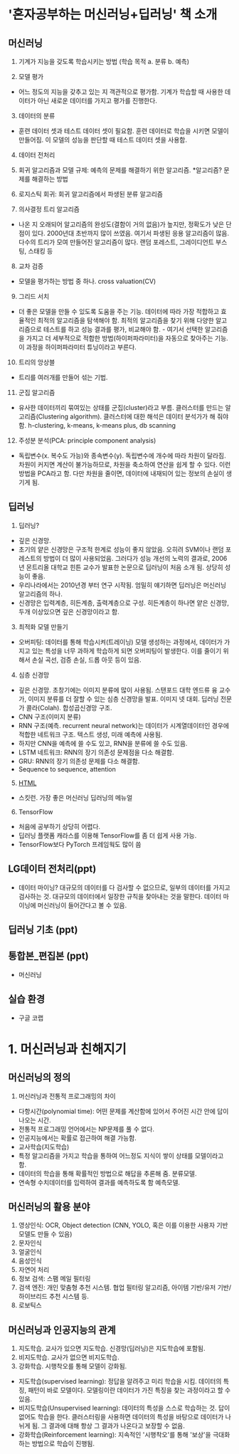 # '혼자공부하는 머신러닝+딥러닝' 책 소개

## 머신러닝

1. 기계가 지능을 갖도록 학습시키는 방법 (학습 목적 a. 분류 b. 예측)

2. 모델 평가
- 어느 정도의 지능을 갖추고 있는 지 객관적으로 평가함. 기계가 학습할 때 사용한 데이터가 아닌 새로운 데이터를 가지고 평가를 진행한다.

3. 데이터의 분류
- 훈련 데이터 셋과 테스트 데이터 셋이 필요함. 훈련 데이터로 학습을 시키면 모델이 만들어짐. 이 모델의 성능을 판단할 때 테스트 데이터 셋을 사용함.

4. 데이터 전처리

5. 회귀 알고리즘과 모델 규제: 예측의 문제를 해결하기 위한 알고리즘. *알고리즘? 문제를 해결하는 방법

6. 로지스틱 회귀: 회귀 알고리즘에서 파생된 분류 알고리즘

7. 의사결정 트리 알고리즘
- 나온 지 오래되어 알고리즘의 완성도(결함이 거의 없음)가 높지만, 정확도가 낮은 단점이 있다. 2000년대 초반까지 많이 쓰였음. 여기서 파생된 응용 알고리즘이 많음. 다수의 트리가 모여 만들어진 알고리즘이  많다. 랜덤 포레스트, 그레이디언트 부스팅, 스태킹 등

8. 교차 검증
- 모델을 평가하는 방법 중 하나. cross valuation(CV)

9. 그리드 서치
- 더 좋은 모델을 만들 수 있도록 도움을 주는 기능. 데이터에 따라 가장 적합하고 효율적인 최적의 알고리즘을 탐색해야 함. 최적의 알고리즘을 찾기 위해 다양한 알고리즘으로 테스트를 하고 성능 결과를 평가, 비교해야 함. - 여기서 선택한 알고리즘을 가지고 더 세부적으로 적합한 방법(하이퍼파라미터)을 자동으로 찾아주는 기능. 이 과정을 하이퍼파라미터 튜닝이라고 부른다.

10. 트리의 앙상블
- 트리를 여러개를 만들어 섞는 기법.

11. 군집 알고리즘
- 유사한 데이터끼리 묶여있는 상태를 군집(cluster)라고 부름. 클러스터를 만드는 알고리즘(Clustering algorithm). 클러스터에 대한 해석은 데이터 분석가가 해 줘야 함. h-clustering, k-means, k-means plus, db scanning

12. 주성분 분석(PCA: principle component analysis)
- 독립변수(x. 복수도 가능)와 종속변수(y). 독립변수에 개수에 따라 차원이 달라짐. 차원이 커지면 계산이 불가능하므로, 차원을 축소하여 연산을 쉽게 할 수 있다. 이런 방법을 PCA라고 함. 다만 차원을 줄이면, 데이터에 내재되어 있는 정보의 손실이 생기게 됨.

## 딥러닝

1. 딥러닝? 
- 깊은 신경망. 
- 초기의 얕은 신경망은 구조적 한계로 성능이 좋지 않았음. 오히려 SVM이나 랜덤 포레스트의 방법이 더 많이 사용되었음. 그러다가 성능 개선의 노력의 결과로, 2006년 몬트리올 대학교 힌튼 교수가 발표한 논문으로 딥러닝이 처음 소개 됨. 상당히 성능이 좋음. 
- 우리나라에서는 2010년경 부터 연구 시작됨. 엄밀히 얘기하면 딥러닝은 머신러닝 알고리즘의 하나.
- 신경망은 입력계층, 히든계층, 출력계층으로 구성. 히든계층이 하나면 얕은 신경망, 두개  이상있으면 깊은 신경망이라고 함.

3. 최적화 모델 만들기
- 오버피팅: 데이터를 통해 학습시켜(트레이닝) 모델 생성하는 과정에서, 데이터가 가지고 있는 특성을 너무 과하게 학습하게 되면 오버피팅이 발생한다. 이를 줄이기 위해서 손실 곡선, 검증 손실, 드롭 아웃 등이 있음. 

4. 심층 신경망
- 깊은 신경망. 초창기에는 이미지 분류에 많이 사용됨. 스탠포드 대학 엔드류 융 교수가, 이미지 분류를 더 잘할 수 있는 심층 신경망을 발표. 이미지 넷 대회. 딥러닝 전문가 콜라(Colah). 합성곱신경망 구조. 
- CNN 구조(이미지 분류)
- RNN 구조(예측. recurrent neural network)는 데이터가 시계열데이터인 경우에 적합한 네트워크 구조. 텍스트 생성, 미래 예측에 사용됨.
- 하지만 CNN을 예측에 쓸 수도 있고, RNN을 분류에 쓸 수도 있음.
- LSTM 네트워크: RNN의 장기 의존성 문제점을 다소 해결함. 
- GRU: RNN의 장기 의존성 문제를 다소 해결함.
- Sequence to sequence, attention

5. [HTML](https://scikit-learn.org/)
- 스킷런. 가장 좋은 머신러닝 딥러닝의 메뉴얼

6. TensorFlow
- 처음에 공부하기 상당히 어렵다.
- 딥러닝 플랫폼 캐라스를 이용해 TensorFlow를 좀 더 쉽게 사용 가능.
- TensorFlow보다 PyTorch 프레임웍도 많이 씀

## LG데이터 전처리(ppt)
- 데이터 마이닝? 대규모의 데이터를 다 검사할 수 없으므로, 일부의 데이터를 가지고 검사하는 것. 대규모의 데이터에서 일장한 규칙을 찾아내는 것을 말한다. 데이터 마이닝에 머신러닝이 들어간다고 볼 수 있음.

## 딥러닝 기초 (ppt)

## 통합본_편집본 (ppt)
- 머신러닝

## 실습 환경
- 구글 코랩


# 1. 머신러닝과 친해지기

## 머신러닝의 정의
1. 머신러닝과 전통적 프로그래밍의 차이
- 다항시간(polynomial time): 어떤 문제를 계산함에 있어서 주어진 시간 안에 답이 나오는 시간. 
- 전통적 프로그래밍 언어에서는 NP문제를 풀 수 없다.
- 인공지능에서는 확률로 접근하여 해결 가능함.
- 교사학습(지도학습)
- 특정 알고리즘을 가지고 학습을 통하여 어느정도 지식이 쌓이 상태를 모델이라고 함.
- 데이터의 학습을 통해 확률적인 방법으로 해답을 추론해 줌. 분류모델.
- 연속형 수치데이터를 입력하여 결과를 예측하도록 함 예측모델.

## 머신러닝의 활용 분야
1. 영상인식: OCR, Object detection (CNN, YOLO, 혹은 이를 이용한 사용자 기반 모델도 만들 수 있음)
2. 문자인식
3. 얼굴인식
4. 음성인식
5. 자연어 처리
6. 정보 검색: 스팸 메일 필터링
7. 검색 엔진: 개인 맞춤형 추천 시스템. 협업 필터링 알고리즘, 아이템 기반/유저 기반/하이브리드 추천 시스템 등. 
8. 로보틱스

## 머신러닝과 인공지능의 관계
1. 지도학습. 교사가 있으면 지도학습. 신경망(딥러닝)은 지도학습에 포함됨.
2. 비지도학습. 교사가 없으면 비지도학습.
3. 강화학습. 시행착오를 통해 모델이 강화됨.

- 지도학습(supervised learning): 정답을 알려주고 미리 학습을 시킴. 데이터의 특징, 패턴이 바로 모델이다. 모델링이란 데이터가 가진 특징을 찾는 과정이라고 할 수 있음.
- 비지도학습(Unsupervised learning): 데이터의 특성을 스스로 학습하는 것. 답이 없어도 학습을 한다. 클러스터링을 사용하면 데이터의 특성을 바탕으로 데이터가 나뉘게 됨. 그 결과에 대해 항상 그 결과가 나온다고 보장할 수 없음.
- 강화학습(Reinforcement learning): 지속적인 '시행착오'를 통해 '보상'을 극대화하는 방법으로 학습이 진행됨.